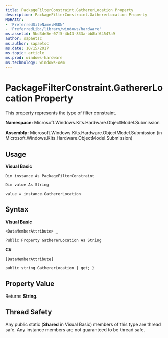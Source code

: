 ```yaml
---
title: PackageFilterConstraint.GathererLocation Property
description: PackageFilterConstraint.GathererLocation Property
MSHAttr:
- 'PreferredSiteName:MSDN'
- 'PreferredLib:/library/windows/hardware'
ms.assetid: 5bd3de5e-07f5-4b43-833a-bb8bf64547a9
author: sapaetsc
ms.author: sapaetsc
ms.date: 10/15/2017
ms.topic: article
ms.prod: windows-hardware
ms.technology: windows-oem
---
```


# PackageFilterConstraint.GathererLocation Property


This property represents the type of filter constraint.

**Namespace:** Microsoft.Windows.Kits.Hardware.ObjectModel.Submission

**Assembly:** Microsoft.Windows.Kits.Hardware.ObjectModel.Submission (in Microsoft.Windows.Kits.Hardware.ObjectModel.Submission)

## <span id="Usage"></span><span id="usage"></span><span id="USAGE"></span>Usage


**Visual Basic**

`Dim instance As PackageFilterConstraint`

`Dim value As String`

`value = instance.GathererLocation`

## <span id="Syntax"></span><span id="syntax"></span><span id="SYNTAX"></span>Syntax


**Visual Basic**

`<DataMemberAttribute> _`

`Public Property GathererLocation As String`

**C#**

`[DataMemberAttribute]`

`public string GathererLocation { get; }`

## <span id="Property_Value"></span><span id="property_value"></span><span id="PROPERTY_VALUE"></span>Property Value


Returns **String**.

## <span id="Thread_Safety"></span><span id="thread_safety"></span><span id="THREAD_SAFETY"></span>Thread Safety


Any public static (**Shared** in Visual Basic) members of this type are thread safe. Any instance members are not guaranteed to be thread safe.

 

 






